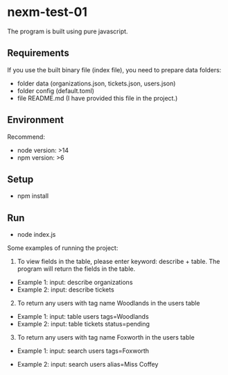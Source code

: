 # nexm-test-01
The program is built using pure javascript.

## Requirements
If you use the built binary file (index file), you need to prepare data folders:
- folder data (organizations.json, tickets.json, users.json)
- folder config (default.toml)
- file README.md (I have provided this file in the project.)

## Environment
Recommend:
- node version: >14
- npm version: >6

## Setup
- npm install
## Run
- node index.js

Some examples of running the project:
1. To view fields in the table, please enter keyword: describe + table. The program will return the fields in the table.
- Example 1:
input: describe organizations
- Example 2:
input: describe tickets 

2. To return any users with tag name Woodlands in the users table
- Example 1:
input: table users tags=Woodlands
- Example 2:
input: table tickets status=pending

3. To return any users with tag name Foxworth in the users table
- Example 1:
input: search users tags=Foxworth

- Example 2:
input: search users alias=Miss Coffey